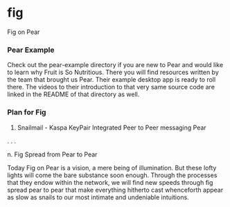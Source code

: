 # fig
Fig on Pear

### Pear Example

Check out the pear-example directory if you are new to Pear and would like to learn why Fruit is So Nutritious. There you will find resources written by the team that brought us Pear. Their example desktop app is ready to roll there. The videos to their introduction to that very same source code are linked in the README of that directory as well. 

### Plan for Fig

1. Snailmail - Kaspa KeyPair Integrated Peer to Peer messaging Pear
   
. . .

n. Fig Spread from Pear to Pear

Today Fig on Pear is a vision, a mere being of illumination. But these lofty lights will come the bare substance soon enough. Through the processes that they endow within the network, we will find new speeds through fig spread pear to pear that make everything hitherto cast whenceforth appear as slow as snails to our most intimate and undeniable intuitions.
